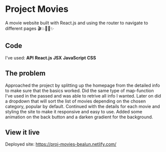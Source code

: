 # Project Movies 

A movie website built with React.js and using the router to navigate to different pages 🎬💥👩‍💻✨

## Code
I've used:
  **API**
  **React.js**
  **JSX**
  **JavaScript**
  **CSS**

## The problem

Approached the project by splitting up the homepage from the detailed info to make sure that the basics worked. Did the same type of map-function I've used in the passed and was able to retrive all info I wanted. Later on did a dropdown that will sort the list of movies depending on the chosen category, popular by default. 
Continued with the details for each movie and styling the site to make it responsive and easy to use. Added some animation on the back button and a darken gradient for the background.

## View it live

Deployed site: https://proj-movies-bealun.netlify.com/
